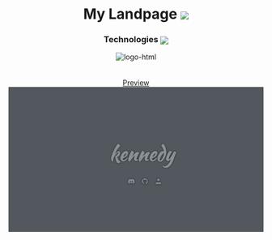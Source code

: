 <h1 align=center>My Landpage <img src="https://cdn3.emoji.gg/emojis/7983-website.png" align=center width="50" /></h1>

<div align=center>
<h3 align=center>Technologies <img align=center width=20 src="https://cdn3.emoji.gg/emojis/8995-staff-icon.png"/></h3>
<img src="https://img.shields.io/badge/React-20232A?style=for-the-badge&logo=react&logoColor=61DAFB" alt="logo-html">
</div>

<br />
<br />

<div align=center>
  <a href="https://kennedy-page.vercel.app/">Preview</a>
</div>

<div align=center>
  <img src="public/preview.png"/>
</div>
